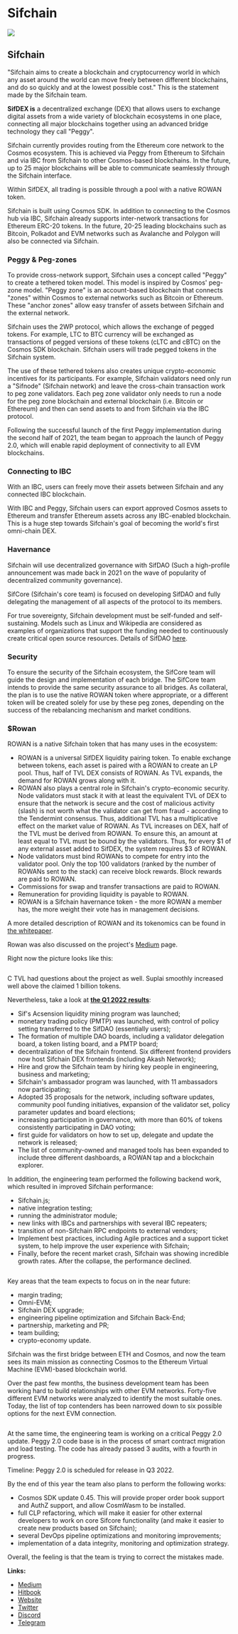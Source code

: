 # Sifchain



![](https://img4.teletype.in/files/3c/2c/3c2c61bb-beac-45a2-b742-0b58f315f921.png)

## Sifchain

"Sifchain aims to create a blockchain and cryptocurrency world in which any asset around the world can move freely between different blockchains, and do so quickly and at the lowest possible cost." This is the statement made by the Sifchain team.

**SifDEX is** a decentralized exchange (DEX) that allows users to exchange digital assets from a wide variety of blockchain ecosystems in one place, connecting all major blockchains together using an advanced bridge technology they call "Peggy".

Sifchain currently provides routing from the Ethereum core network to the Cosmos ecosystem. This is achieved via Peggy from Ethereum to Sifchain and via IBC from Sifchain to other Cosmos-based blockchains. In the future, up to 25 major blockchains will be able to communicate seamlessly through the Sifchain interface.

Within SifDEX, all trading is possible through a pool with a native ROWAN token.

Sifchain is built using Cosmos SDK. In addition to connecting to the Cosmos hub via IBC, Sifchain already supports inter-network transactions for Ethereum ERC-20 tokens. In the future, 20-25 leading blockchains such as Bitcoin, Polkadot and EVM networks such as Avalanche and Polygon will also be connected via Sifchain.

### **Peggy & Peg-zones**

To provide cross-network support, Sifchain uses a concept called "Peggy" to create a tethered token model. This model is inspired by Cosmos' peg-zone model. "Peggy zone" is an account-based blockchain that connects "zones" within Cosmos to external networks such as Bitcoin or Ethereum. These "anchor zones" allow easy transfer of assets between Sifchain and the external network.

Sifchain uses the 2WP protocol, which allows the exchange of pegged tokens. For example, LTC to BTC currency will be exchanged as transactions of pegged versions of these tokens (cLTC and cBTC) on the Cosmos SDK blockchain. Sifchain users will trade pegged tokens in the Sifchain system.

The use of these tethered tokens also creates unique crypto-economic incentives for its participants. For example, Sifchain validators need only run a "Sifnode" (Sifchain network) and leave the cross-chain transaction work to peg zone validators. Each peg zone validator only needs to run a node for the peg zone blockchain and external blockchain (i.e. Bitcoin or Ethereum) and then can send assets to and from Sifchain via the IBC protocol.

Following the successful launch of the first Peggy implementation during the second half of 2021, the team began to approach the launch of Peggy 2.0, which will enable rapid deployment of connectivity to all EVM blockchains.

### **Connecting to IBC**

With an IBC, users can freely move their assets between Sifchain and any connected IBC blockchain.

With IBC and Peggy, Sifchain users can export approved Cosmos assets to Ethereum and transfer Ethereum assets across any IBC-enabled blockchain. This is a huge step towards Sifchain's goal of becoming the world's first omni-chain DEX.

### **Havernance**

Sifchain will use decentralized governance with SifDAO (Such a high-profile announcement was made back in 2021 on the wave of popularity of decentralized community governance).

SifCore (Sifchain's core team) is focused on developing SifDAO and fully delegating the management of all aspects of the protocol to its members.

For true sovereignty, Sifchain development must be self-funded and self-sustaining. Models such as Linux and Wikipedia are considered as examples of organizations that support the funding needed to continuously create critical open source resources. Details of SifDAO [here](https://sifchain.notion.site/SifDAO).

### **Security**

To ensure the security of the Sifchain ecosystem, the SifCore team will guide the design and implementation of each bridge. The SifCore team intends to provide the same security assurance to all bridges. As collateral, the plan is to use the native ROWAN token where appropriate, or a different token will be created solely for use by these peg zones, depending on the success of the rebalancing mechanism and market conditions.

### **$Rowan**

ROWAN is a native Sifchain token that has many uses in the ecosystem:

* ROWAN is a universal SifDEX liquidity pairing token. To enable exchange between tokens, each asset is paired with a ROWAN to create an LP pool. Thus, half of TVL DEX consists of ROWAN. As TVL expands, the demand for ROWAN grows along with it.
* ROWAN also plays a central role in Sifchain's crypto-economic security. Node validators must stack it with at least the equivalent TVL of DEX to ensure that the network is secure and the cost of malicious activity (slash) is not worth what the validator can get from fraud - according to the Tendermint consensus. Thus, additional TVL has a multiplicative effect on the market value of ROWAN. As TVL increases on DEX, half of the TVL must be derived from ROWAN. To ensure this, an amount at least equal to TVL must be bound by the validators. Thus, for every $1 of any external asset added to SifDEX, the system requires $3 of ROWAN.
* Node validators must bind ROWANs to compete for entry into the validator pool. Only the top 100 validators (ranked by the number of ROWANs sent to the stack) can receive block rewards. Block rewards are paid to ROWAN.
* Commissions for swap and transfer transactions are paid to ROWAN.
* Remuneration for providing liquidity is payable to ROWAN.
* ROWAN is a Sifchain havernance token - the more ROWAN a member has, the more weight their vote has in management decisions.

A more detailed description of ROWAN and its tokenomics can be found in [the whitepaper](https://assets.website-files.com/60ec70152eafa8dd30cb2fb5/6100250b18eca84d2952ea0e\_sif\_tokenomics\_latex.pdf).

Rowan was also discussed on the project's [Medium](https://medium.com/sifchain-finance/uses-for-rowan-the-polyvalent-token-for-omni-chain-decentralized-exchange-dex-3207e7f70f02) page.

Right now the picture looks like this:

<figure><img src="../.gitbook/assets/image (43).png" alt=""><figcaption></figcaption></figure>

C TVL had questions about the project as well. Suplai smoothly increased well above the claimed 1 billion tokens.

Nevertheless, take a look at [**the Q1 2022 results**](https://medium.com/sifchain-finance/sifchain-update-spring-summer-2022-ec7cda4896c8):

* Sif's Acsension liquidity mining program was launched;
* monetary trading policy (PMTP) was launched, with control of policy setting transferred to the SifDAO (essentially users);
* The formation of multiple DAO boards, including a validator delegation board, a token listing board, and a PMTP board;
* decentralization of the Sifchain frontend. Six different frontend providers now host Sifchain DEX frontends (including Akash Network);
* Hire and grow the Sifchain team by hiring key people in engineering, business and marketing;
* Sifchain's ambassador program was launched, with 11 ambassadors now participating;
* Adopted 35 proposals for the network, including software updates, community pool funding initiatives, expansion of the validator set, policy parameter updates and board elections;
* increasing participation in governance, with more than 60% of tokens consistently participating in DAO voting;
* first guide for validators on how to set up, delegate and update the network is released;
* The list of community-owned and managed tools has been expanded to include three different dashboards, a ROWAN tap and a blockchain explorer.

In addition, the engineering team performed the following backend work, which resulted in improved Sifchain performance:

* Sifchain.js;
* native integration testing;
* running the administrator module;
* new links with IBCs and partnerships with several IBC repeaters;
* transition of non-Sifchain RPC endpoints to external vendors;
* Implement best practices, including Agile practices and a support ticket system, to help improve the user experience with Sifchain;
* Finally, before the recent market crash, Sifchain was showing incredible growth rates. After the collapse, the performance declined.

<figure><img src="../.gitbook/assets/image (5).png" alt=""><figcaption></figcaption></figure>

Key areas that the team expects to focus on in the near future:

* margin trading;
* Omni-EVM;
* Sifchain DEX upgrade;
* engineering pipeline optimization and Sifchain Back-End;
* partnership, marketing and PR;
* team building;
* crypto-economy update.

Sifchain was the first bridge between ETH and Cosmos, and now the team sees its main mission as connecting Cosmos to the Ethereum Virtual Machine (EVM)-based blockchain world.

Over the past few months, the business development team has been working hard to build relationships with other EVM networks. Forty-five different EVM networks were analyzed to identify the most suitable ones. Today, the list of top contenders has been narrowed down to six possible options for the next EVM connection.

<figure><img src="../.gitbook/assets/image (23).png" alt=""><figcaption></figcaption></figure>

At the same time, the engineering team is working on a critical Peggy 2.0 update. Peggy 2.0 code base is in the process of smart contract migration and load testing. The code has already passed 3 audits, with a fourth in progress.

Timeline: Peggy 2.0 is scheduled for release in Q3 2022.

By the end of this year the team also plans to perform the following works:

* Cosmos SDK update 0.45. This will provide proper order book support and AuthZ support, and allow CosmWasm to be installed.
* full CLP refactoring, which will make it easier for other external developers to work on core Sifcore functionality (and make it easier to create new products based on Sifchain);
* several DevOps pipeline optimizations and monitoring improvements;
* implementation of a data integrity, monitoring and optimization strategy.

Overall, the feeling is that the team is trying to correct the mistakes made.

**Links:**

* [Medium](https://medium.com/sifchain-finance)
* [Hitbook](https://docs.sifchain.finance/welcome-to-sifchain/start-here)
* [Website](https://sifchain.finance/)
* [Twitter](https://twitter.com/sifchain?s=20)
* [Discord](https://discord.gg/sifchain)
* [Telegram](https://t.me/sifchain)


